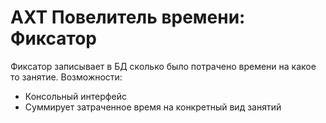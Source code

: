 # AXT Повелитель времени: Фиксатор
Фиксатор записывает в БД сколько было потрачено времени на какое то занятие.
Возможности:
- Консольный интерфейс
- Суммирует затраченное время на конкретный вид занятий
